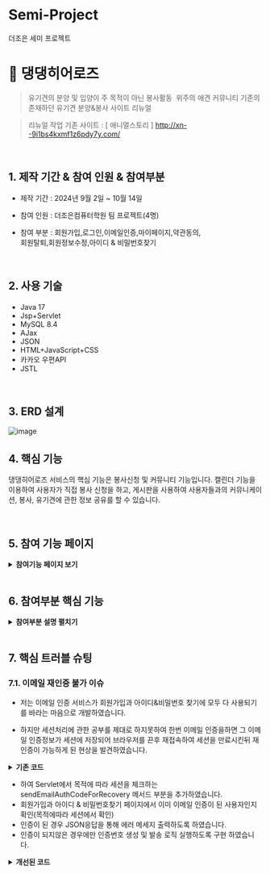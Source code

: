 # Semi-Project
더조은 세미 프로젝트

# :pushpin: 댕댕히어로즈
>유기견의 분양 및 입양이 
주 목적이 아닌 봉사활동
 위주의 애견 커뮤니티
>기존의 존재하던 유기견 분양&봉사 사이트 리뉴얼

>리뉴얼 작업 기존 사이트 : [ 애니멀스토리 ]
http://xn--9i1bs4kxmf1z6pdy7y.com/
</br>

## 1. 제작 기간 & 참여 인원 & 참여부분
- 제작 기간 : 2024년 9월 2일 ~ 10월 14일
  
- 참여 인원 : 더조은컴퓨터학원 팀 프로젝트(4명)
  
- 참여 부분 : 회원가입,로그인,이메일인증,마이페이지,약관동의,</br>
  회원탈퇴,회원정보수정,아이디 & 비밀번호찾기

</br>

## 2. 사용 기술
####
  - Java 17
  - Jsp+Servlet
  - MySQL 8.4
  - AJax
  - JSON
  - HTML+JavaScript+CSS
  - 카카오 우편API
  - JSTL
</br>

## 3. ERD 설계
![image](https://github.com/user-attachments/assets/792e293e-5fb1-49fc-9eb0-c488cddab5db)


## 4. 핵심 기능
댕댕히어로즈 서비스의 핵심 기능은 봉사신청 및 커뮤니티 기능입니다.
캘린더 기능을 이용하여 사용자가 직접 봉사 신청을 하고, 게시판을 사용하여 사용자들과의 커뮤니케이션, 봉사, 유기견에 관한 정보 공유를 할 수 있습니다.

</br>

## 5. 참여 기능 페이지 
<details>
<summary><b>참여기능 페이지 보기</b></summary>
<div markdown="1">

### 1. 로그인 페이지
![image](https://github.com/user-attachments/assets/db0d8cc6-7be0-4377-9a71-8368bd000ef0)</br>

### 1. 회원가입 페이지
![image](https://github.com/user-attachments/assets/cadf68a6-e6e6-48dc-96db-480d0fc4b796)</br>

### 1. 아이디 찾기 페이지
![image](https://github.com/user-attachments/assets/4bf0f1d7-6f61-4619-ac9a-97e8514da67a)</br>

### 1. 비밀번호 찾기 페이지
![image](https://github.com/user-attachments/assets/6de5673c-b4c7-4a1b-8d15-a82e8c501619)</br>

### 1. 약관 동의 페이지
![image](https://github.com/user-attachments/assets/62b76270-3642-4d5c-b8b1-330b50645fbe)</br>

### 1. 마이페이지 접근
![image](https://github.com/user-attachments/assets/1e897adc-7292-437b-ad5d-3816d7d975e5)</br>

### 1. 마이페이지 & 회원정보 수정
![image](https://github.com/user-attachments/assets/d685396e-4e1b-4943-a4ab-bd80abc85b47)</br>

### 1. 회원 탈퇴 모달
![image](https://github.com/user-attachments/assets/f0b48142-6944-4fba-9830-4bdd52e94a55)</br>

### 1. 회원 탈퇴 시 alert
![image](https://github.com/user-attachments/assets/3c5f77ef-b1ca-4b6a-89a8-bc00b7119563)</br>

</div>
</details>
</br>

## 6. 참여부분 핵심 기능
<details>
<summary><b>참여부분 설명 펼치기</b></summary>
<div markdown="1">

### 6.1. 로그인

![image](https://github.com/user-attachments/assets/66cce10d-86c0-4d65-80c2-e3d94219fd13)

6.1.1 로그인 페이지 이동 get 메서드

![image](https://github.com/user-attachments/assets/25389fa5-7ae8-4609-bb89-0bd71439afb9)

6.1.2 로그인 처리기능 post 메서드

### 6.2. 회원가입
![image](https://github.com/user-attachments/assets/d3a3c490-6cf3-4f65-9328-26169b66fd77)
![image](https://github.com/user-attachments/assets/f9687e3d-f4fb-4702-bcf2-8461851c5509)

6.2.1 회원가입 처리기능 메서드 파라미터로 입력값 받은 후 JSP 유효성검사와 서버측 유효성검사 실행
      DTO객체 생성 및 비밀번호 SHA-256 해시 처리 DAO 싱글톤 구현 

### 6.3. 이메일 인증
![image](https://github.com/user-attachments/assets/c2cb933d-d31c-4e53-a8ae-4ed03106e620)

6.3.1 네이버 STMP사용 인증 메일 발송기능 

![image](https://github.com/user-attachments/assets/ae4079bf-dfb5-493f-b7d9-5d9e4372faef)

6.3.2 회원가입에서 이메일 인증 검증(요청 URI에 따라 처리 분기)

</div>
</details>

</br>

## 7. 핵심 트러블 슈팅
### 7.1. 이메일 재인증 불가 이슈
- 저는 이메일 인증 서비스가 회원가입과 아이디&비밀번호 찾기에 모두 다 사용되기를 바라는 마음으로
개발하였습니다. 

- 하지만 세션처리에 관한 공부를 제대로 하지못하여 한번 이메일 인증을하면 그 이메일 인증정보가 세션에 저장되어
  브라우저를 끈후 재접속하여 세션을 만료시킨뒤 재인증이 가능하게 된 현상을 발견하였습니다.

<details>
<summary><b>기존 코드</b></summary>
<div markdown="1">

![image](https://github.com/user-attachments/assets/4c8bab87-5c04-4a78-a1ee-77a979e97843)
세션에 인증번호를 저장하고 저장된 인증번호를 확인
그에 따른 응답을 JSON으로 JSP로 전달하는 방식으로 초기 구현


</div>
</details>

- 하여 Servlet에서 목적에 따라 세션을 체크하는 sendEmailAuthCodeForRecovery 메서드 부분을 추가하였습니다.   
- 회원가입과 아이디 & 비밀번호찾기 페이지에서 이미 이메일 인증이 된 사용자인지 확인(목적에따라 세션에서 확인)
- 인증이 된 경우 JSON응답을 통해 에러 메세지 출력하도록 하였습니다.
- 인증이 되지않은 경우에만 인증번호 생성 및 발송 로직 실행하도록 구현 하였습니다.

<details>
<summary><b>개선된 코드</b></summary>
<div markdown="1">

![image](https://github.com/user-attachments/assets/de7871f4-babb-4323-879d-c2a6c47f05d6)


</div>
</details>

</br>
